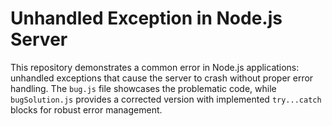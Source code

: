 # Unhandled Exception in Node.js Server

This repository demonstrates a common error in Node.js applications: unhandled exceptions that cause the server to crash without proper error handling. The `bug.js` file showcases the problematic code, while `bugSolution.js` provides a corrected version with implemented `try...catch` blocks for robust error management.